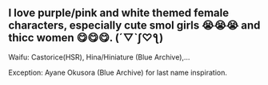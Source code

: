 ## I love purple/pink and white themed female characters, especially cute smol girls 😭😭😭 and thicc women 😋😋😋. (´▽`ʃ♡ƪ)

Waifu: Castorice(HSR), Hina/Hiniature (Blue Archive),...

Exception: Ayane Okusora (Blue Archive) for last name inspiration.
